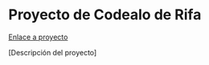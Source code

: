 # Proyecto de Codealo de Rifa

[Enlace a proyecto](https://codealo.dev/proyectos/rifa)

[Descripción del proyecto]
